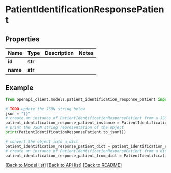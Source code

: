 # PatientIdentificationResponsePatient


## Properties

Name | Type | Description | Notes
------------ | ------------- | ------------- | -------------
**id** | **str** |  | 
**name** | **str** |  | 

## Example

```python
from openapi_client.models.patient_identification_response_patient import PatientIdentificationResponsePatient

# TODO update the JSON string below
json = "{}"
# create an instance of PatientIdentificationResponsePatient from a JSON string
patient_identification_response_patient_instance = PatientIdentificationResponsePatient.from_json(json)
# print the JSON string representation of the object
print(PatientIdentificationResponsePatient.to_json())

# convert the object into a dict
patient_identification_response_patient_dict = patient_identification_response_patient_instance.to_dict()
# create an instance of PatientIdentificationResponsePatient from a dict
patient_identification_response_patient_from_dict = PatientIdentificationResponsePatient.from_dict(patient_identification_response_patient_dict)
```
[[Back to Model list]](../README.md#documentation-for-models) [[Back to API list]](../README.md#documentation-for-api-endpoints) [[Back to README]](../README.md)


